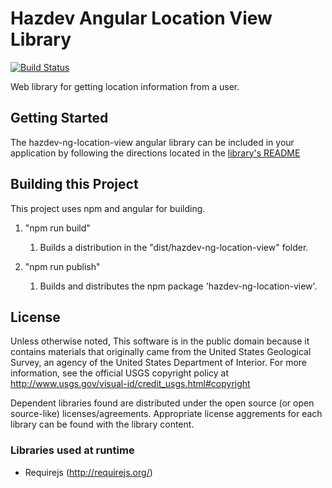 Hazdev Angular Location View Library
=====================

[![Build Status](https://travis-ci.org/usgs/hazdev-location-view.png)](https://travis-ci.org/usgs/hazdev-location-view)

Web library for getting location information from a user.

## Getting Started

The hazdev-ng-location-view angular library can be included in your
application by following the directions located in the
[library's README](projects/hazdev-ng-location-view/README.md)

## Building this Project

This project uses npm and angular for building.

1. "npm run build"
    1. Builds a distribution in the "dist/hazdev-ng-location-view" folder.

1. "npm run publish"
    1. Builds and distributes the npm package 'hazdev-ng-location-view'.

## License

Unless otherwise noted, This software is in the public domain because it
contains materials that originally came from the United States Geological
Survey, an agency of the United States Department of Interior. For more
information, see the official USGS copyright policy at
http://www.usgs.gov/visual-id/credit_usgs.html#copyright

Dependent libraries found are distributed under the open source (or open
source-like) licenses/agreements. Appropriate license aggrements for each
library can be found with the library content.

### Libraries used at runtime
 - Requirejs (http://requirejs.org/)

